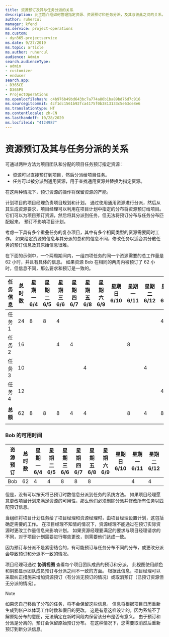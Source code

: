 ```yaml
---
title: 资源预订及其与任务分派的关系
description: 此主题介绍如何管理指定资源、资源预订和任务分派，及其与彼此之间的关系。
author: ruhercul
manager: kfend
ms.service: project-operations
ms.custom:
- dyn365-projectservice
ms.date: 9/27/2019
ms.topic: article
ms.author: ruhercul
audience: Admin
search.audienceType:
- admin
- customizer
- enduser
search.app:
- D365CE
- D365PS
- ProjectOperations
ms.openlocfilehash: c4b976b49bd643bc7a774a86b1ba89bd76d7c916
ms.sourcegitcommit: 4cf1dc1561b92fca4175f0b3813133c5e63ce8e6
ms.translationtype: HT
ms.contentlocale: zh-CN
ms.lasthandoff: 10/28/2020
ms.locfileid: "4124987"
---
```

# <a name="resource-bookings-and-how-they-relate-to-task-assignments"></a>资源预订及其与任务分派的关系


可通过两种方法为项目团队和分配的项目任务预订指定资源：

- 资源可以直接预订到项目，然后分派给项目任务。
- 任务可以被分派到通用资源，用于查找通用资源并替换为指定资源。 

在这两种情况下，预订资源的操作将保留资源的产能。

计划项目的项目经理负责项目规划和计划。 通过使用通用资源进行分派，然后从其生成资源要求，项目经理可以利用在项目计划中指定的分布将资源预订给项目。 它们可以为项目预订资源，然后将其分派到任务，但无法将预订分布与任务分布匹配起来。 预订不影响项目计划。

考虑一下具有多个重叠任务的复杂项目，其中有多个相同类型的资源需要同时工作。 如果给定资源的信息与其分派的总和的信息不同，修改任务以适合其分散任务的预订信息及其原始信息很难。

在下面的示例中，一个两周期间内，一组四项任务的同一个资源需要的总工作量是 62 小时，并且有具体的信息。 如果资源 Bob 在相同的两周内被预订了 62 小时，但信息不同，那么要求和预订是一致的。

| **任务信息**    | **总时数** | 星期一 6/4 | 星期二 6/5 | 星期三 6/6 | 星期四 6/7 | 星期五 6/8 | 星期六 6/9 | 星期日 6/10 | 星期一 6/11 | 星期二 6/12 | 星期三 6/13 | 星期四 6/14 | 星期五 6/15 |
|----------------------|-----------------|--------|--------|--------|--------|--------|--------|---------|---------|---------|---------|---------|---------|
| 任务 1               | 24              | 8      | 8      | 4      |        |        |        |         |         |         | 4       |         |         |
| 任务 2               | 16              |        |        | 4      | 4      |        |        |         | 8       |         |         |         |         |
| 任务 3               | 10              |        |        |        |        | 4      |        |         |         | 4       |         | 2       |         |
| 任务 4               | 12              |        |        |        |        |        |        |         |         |         | 4       |         | 8       |
|                      |                 |        |        |        |        |        |        |         |         |         |         |         |         |
| **总额**           | 62              | 8      | 8      | 8      | 4      | 4      |        |         | 8       | 4       | 8       | 2       | 8       |
|                      |                 |        |        |        |        |        |        |         |         |         |         |

### <a name="bobs-availability"></a>Bob 的可用时间
| **资源预订** | **总时数** | 星期一 6/4 | 星期二 6/5 | 星期三 6/6 | 星期四 6/7 | 星期五 6/8 | 星期六 6/9 | 星期日 6/10 | 星期一 6/11 | 星期二 6/12 | 星期三 6/13 | 星期四 6/14 | 星期五 6/15 |
|------------------------|-----------------|--------|--------|--------|--------|--------|--------|---------|---------|---------|---------|---------|---------|
| Bob                    | 62              | 4      | 4      | 8      | 8      | 8      |        |         | 4       | 4       | 8       | 8       | 6       |

但是，没有可以按天将已预订时数信息分派到任务的系统方法。 如果项目经理愿意更改项目计划来满足资源的可用性，那么他们必须删除分派并修改所有任务以匹配预订信息。

当组织将项目计划任务给了项目经理和资源经理时，由项目经理设置计划，这包括确定需要的工作。 在项目经理不知情的情况下，资源经理不能通过在预订实际资源时更改工作量信息来影响计划。 如果资源经理要满足的要求与项目经理请求的不同，对于项目计划需要进行哪些更改，则需要他们达成一致。

因为预订与分派不是紧密结合的，有可能预订与任务分布不同的分布，或更改分派会导致预订和分派不一致的情况。

项目经理可通过 **协调视图** 查看每个项目团队成员的预订和分派。 此视图使用颜色和阴影显示团队成员预订与分派之间不一致的方面。 根据此信息，项目经理可以采取纠正措施来增加资源预订（有分派无预订的情况）或取消预订（已预订资源但无分派的情况）。

> [!NOTE]
> 如果您自己移动了分布的任务，将不会保留这些信息。 信息将根据项目日历重新生成到帐户以体现工作时数和假日的更改。 这是有意这样设计的，因为系统不了解原始分布的意图，无法确定在新时间段内保留该分布是否有意义。 由于预订和分派是分离的，预订会保留原始预订分布。 在这种情况下，您需要取消然后重新预订到新分派信息。

